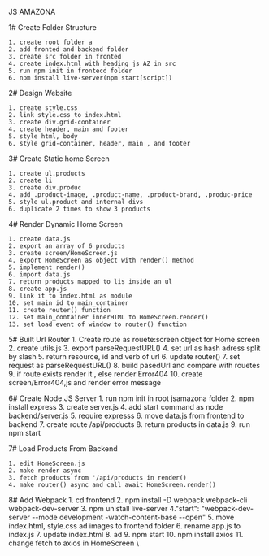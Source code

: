 JS AMAZONA 

1# Create Folder Structure

    1. create root folder a
    2. add fronted and backend folder
    3. create src folder in fronted
    4. create index.html with heading js AZ in src
    5. run npm init in frontecd folder
    6. npm install live-server(npm start[script]) 

2# Design Website

    1. create style.css
    2. link style.css to index.html
    3. create div.grid-container
    4. create header, main and footer
    5. style html, body
    6. style grid-container, header, main , and footer

3# Create Static home Screen

    1. create ul.products
    2. create li 
    3. create div.produc
    4. add .product-image, .product-name, .product-brand, .produc-price
    5. style ul.product and internal divs
    6. duplicate 2 times to show 3 products

4# Render Dynamic Home Screen 

    1. create data.js
    2. export an array of 6 products
    3. create screen/HomeScreen.js
    4. export HomeScreen as object with render() method
    5. implement render()
    6. import data.js
    7. return products mapped to lis inside an ul
    8. create app.js 
    9. link it to index.html as module 
    10. set main id to main_container
    11. create router() function 
    12. set main_container innerHTML to HomeScreen.render()
    13. set load event of window to router() function  

5# Built Url Router
    1. Create route as rouete:screen object for Home screen 
    2. create utils.js
    3. export parseRequestURL()
    4. set url as hash adress split by slash
    5. return resource, id and verb of url 
    6. update router()
    7. set request as parseRequestURL()
    8. build pasedUrl and compare with rouetes
    9. if route exists render it , else render Error404
    10. create screen/Error404,js and render error message

6# Create Node.JS Server
    1. run npm init in root jsamazona folder
    2. npm install express
    3. create server.js
    4. add start command as node backend/server.js
    5. require expresss 
    6. move data.js from frontend to backend
    7. create route /api/products
    8. return products in data.js 
    9. run npm start

7# Load Products From Backend

    1. edit HomeScreen.js
    2. make render async
    3. fetch products from '/api/products in render()
    4. make router() async and call await HomeScreen.render()
    
8# Add Webpack 
    1. cd frontend 
    2. npm install -D webpack webpack-cli webpack-dev-server
    3. npm unistall live-server
    4."start": "webpack-dev-server --mode development  -watch-content-base --open"
    5. move index.html, style.css ad images to frontend folder
    6. rename app.js to index.js 
    7. update index.html
    8. ad <script src="main.js"></script>
    9. npm start
    10. npm install axios
    11. change fetch to axios in HomeScreen
    \